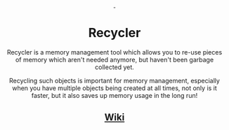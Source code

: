 <div align="center">
    
<a href="https://github.com/LucasMZReal/Recycler/releases">
    <img alt="" src="https://img.shields.io/github/v/release/LucasMZReal/Recycler">
</a>
<a href="https://github.com/LucasMZReal/Recycler/releases">
    <img alt="" src="https://img.shields.io/github/downloads/LucasMZReal/Recycler/total">
</a>
    
# Recycler

Recycler is a memory management tool which allows you to re-use pieces of memory which aren't needed anymore, but haven't been garbage collected yet.

Recycling such objects is important for memory management, especially when you have multiple objects being created at all times, not only is it faster, but it also saves up memory usage in the long run!
    
## [Wiki](https://github.com/LucasMZReal/Recycler/wiki)

</div>
